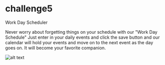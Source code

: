 # challenge5
Work Day Scheduler 


Never worry about forgetting things on your schedule with our "Work Day Schedule" Just enter in your daily events and click the save button
and our calendar will hold your events and move on to the next event as the day goes on. It will become your favorite companion.

![alt text](assets\Work-Day-Scheduler.gif)